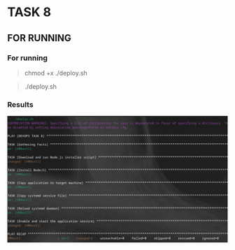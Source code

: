 # TASK 8

## FOR RUNNING

### For running

> chmod +x ./deploy.sh

> ./deploy.sh

### Results

![Screenshot image](/images/results.png "Results screen")
